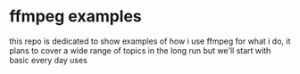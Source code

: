 # ffmpeg examples
this repo is dedicated to show examples of how i use ffmpeg for what i do, it plans to cover a wide range of topics in the long run but we'll start with basic every day uses
